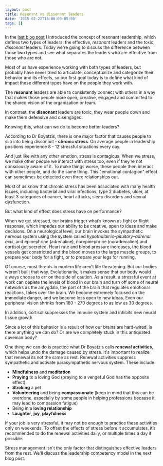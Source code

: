 ```yaml
---
layout: post
title: Resonant vs dissonant leaders
date: '2015-02-22T16:00:00-05:00'
tags: []
---
```

In the [last blog post](/leadership-is-not-a-person.html) I introduced the concept of resonant leadership, which defines two types of leaders: the effective, *resonant* leaders and the toxic, *dissonant* leaders. Today we're going to discuss the difference between those two types and see what separates the leaders who are effective from those who are not.

Most of us have experience working with both types of leaders, but probably have never tried to articulate, conceptualize and categorize their behavior and its effects, so our first goal today is to define what kind of impact these different types have on the people they work with.

The **resonant** leaders are able to consistently connect with others in a way that makes those people more open, creative, engaged and committed to the shared vision of the organization or team.

In contrast, the **dissonant** leaders are toxic, they wear people down and make them defensive and disengaged.

Knowing this, what can we do to become better leaders?

According to Dr Boyatzis, there is one major factor that causes people to slip into being dissonant - **chronic stress**. On average people in leadership positions experience 8 - 12 stressful situations every day.

And just like with any other emotion, stress is contagious. When we stress, we make other people we interact with stress too, even if they’re not consciously aware of it. To make things worse, these people then interact with other people, and do the same thing. This "emotional contagion" effect can sometimes be detected even three relationships out.

Most of us know that chronic stress has been associated with many health issues, including bacterial and viral infections, type 2 diabetes, ulcer, at least 3 categories of cancer, heart attacks, sleep disorders and sexual dysfunction.

But what kind of effect does stress have on performance?

When we get stressed, our brains trigger what’s known as fight or flight response, which impedes our ability to be creative, open to ideas and make decisions. On a neurological level, our brain invokes the sympathetic nervous system using the system called *hypothalamic–pituitary–adrenal axis*, and epinephrine (adrenaline), norepinephrine (noradrenaline) and cortisol get secreted. Heart rate and blood pressure increases, the blood vessels get constricted and the blood moves to the large muscle groups, to prepare your body for a fight, or to prepare your legs for running.

Of course, most threats in modern life aren’t life threatening. But our bodies weren’t built that way. Evolutionarily, it makes sense that our body would always choose to err on the side of caution. As a result, a stressful event at work can deplete the levels of blood in our brain and turn off some of neural networks as the amygdala, the part of the brain that regulates emotional reactions, takes over the brain. We become extremely focused on the immediate danger, and we become less open to new ideas. Even our peripheral vision shrinks from 180 - 270 degrees to as low as 30 degrees.

In addition, cortisol suppresses the immune system and inhibits new neural tissue growth.

Since a lot of this behavior is a result of how our brains are hard-wired, is there anything we can do? Or are we completely stuck in this antiquated caveman body?

One thing we can do is practice what Dr Boyatzis calls **renewal activities**, which helps undo the damage caused by stress. It's important to realize that renewal its not the same as rest. Renewal activities suppress sympathetic and activate parasympathetic nervous system. These include:

- **Mindfulness** and **meditation**
- **Praying** to a loving God (praying to a vengeful God has the opposite effect)
- **Stroking** a pet
- **Volunteering** and being **compassionate** (keep in mind that this can be overdone, especially by some people in helping professions because it may lead to compassion fatigue)
- Being in a **loving relationship**
- **Laughter**, **joy**, **playfulness**

If your job is very stressful, it may not be enough to practice these activities only on weekends. To offset the effects of stress before it accumulates, it’s recommended to do the renewal activities daily, or multiple times a day if possible.

Stress management isn't the only factor that distinguishes effective leaders from the rest. We'll discuss the leadership competency model in the next blog post.
